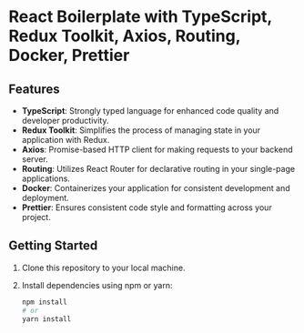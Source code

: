 # React Boilerplate with TypeScript, Redux Toolkit, Axios, Routing, Docker, Prettier

## Features

- **TypeScript**: Strongly typed language for enhanced code quality and developer productivity.
- **Redux Toolkit**: Simplifies the process of managing state in your application with Redux.
- **Axios**: Promise-based HTTP client for making requests to your backend server.
- **Routing**: Utilizes React Router for declarative routing in your single-page applications.
- **Docker**: Containerizes your application for consistent development and deployment.
- **Prettier**: Ensures consistent code style and formatting across your project.

## Getting Started

1. Clone this repository to your local machine.
2. Install dependencies using npm or yarn:

   ```bash
   npm install
   # or
   yarn install
   ```
